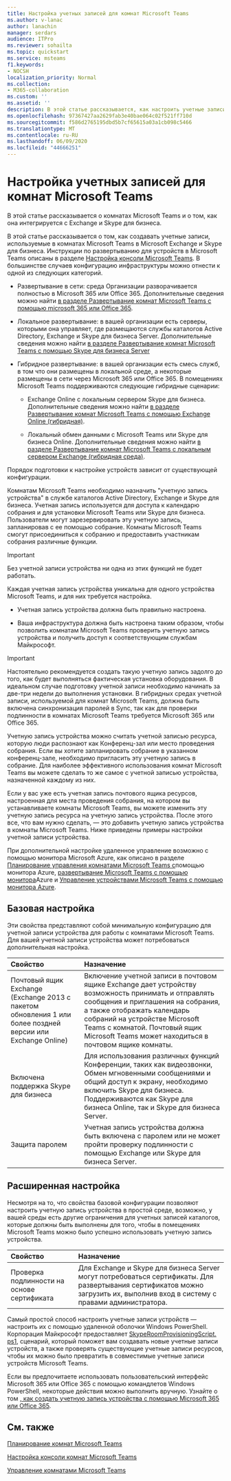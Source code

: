 ```yaml
---
title: Настройка учетных записей для комнат Microsoft Teams
ms.author: v-lanac
author: lanachin
manager: serdars
audience: ITPro
ms.reviewer: sohailta
ms.topic: quickstart
ms.service: msteams
f1.keywords:
- NOCSH
localization_priority: Normal
ms.collection:
- M365-collaboration
ms.custom: ''
ms.assetid: ''
description: В этой статье рассказывается, как настроить учетные записи для комнат Microsoft Teams в Exchange и Skype для бизнеса.
ms.openlocfilehash: 97367427aa2629fab3e40bae064c02f521ff710d
ms.sourcegitcommit: f586d2765195dbd5b7cf65615a03a1cb098c5466
ms.translationtype: MT
ms.contentlocale: ru-RU
ms.lasthandoff: 06/09/2020
ms.locfileid: "44666251"
---
```

# <a name="configure-accounts-for-microsoft-teams-rooms"></a>Настройка учетных записей для комнат Microsoft Teams
 
В этой статье рассказывается о комнатах Microsoft Teams и о том, как она интегрируется с Exchange и Skype для бизнеса.
  
В этой статье рассказывается о том, как создавать учетные записи, используемые в комнатах Microsoft Teams в Microsoft Exchange и Skype для бизнеса. Инструкции по развертыванию для устройств в Microsoft Teams описаны в разделе [Настройка консоли Microsoft Teams](console.md). В большинстве случаев конфигурацию инфраструктуры можно отнести к одной из следующих категорий.
  
- Развертывание в сети: среда Организации разворачивается полностью в Microsoft 365 или Office 365. Дополнительные сведения можно найти [в разделе Развертывание комнат Microsoft Teams с помощью microsoft 365 или Office 365](with-office-365.md).
    
- Локальное развертывание: в вашей организации есть серверы, которыми она управляет, где размещаются службы каталогов Active Directory, Exchange и Skype для бизнеса Server. Дополнительные сведения можно найти [в разделе Развертывание комнат Microsoft Teams с помощью Skype для бизнеса Server](with-skype-for-business-server-2015.md)
    
- Гибридное развертывание: в вашей организации есть смесь служб, в том что они размещены в локальной среде, а некоторые размещены в сети через Microsoft 365 или Office 365. В помещениях Microsoft Teams поддерживаются следующие гибридные сценарии:
    
  - Exchange Online с локальным сервером Skype для бизнеса. Дополнительные сведения можно найти [в разделе Развертывание комнат Microsoft Teams с помощью Exchange Online (гибридная)](with-exchange-online.md).
    
  - Локальный обмен данными с Microsoft Teams или Skype для бизнеса Online. Дополнительные сведения можно найти [в разделе Развертывание комнат Microsoft Teams с локальным сервером Exchange (гибридная среда)](with-exchange-on-premises.md).
    
Порядок подготовки к настройке устройств зависит от существующей конфигурации.
  
Комнатам Microsoft Teams необходимо назначить "учетную запись устройства" в службе каталогов Active Directory, Exchange и Skype для бизнеса. Учетная запись используется для доступа к календарю собрания и для установки Microsoft Teams или Skype для бизнеса. Пользователи могут зарезервировать эту учетную запись, запланировав с ее помощью собрание. Комнаты Microsoft Teams смогут присоединиться к собранию и предоставить участникам собрания различные функции.
  
> [!IMPORTANT]
> Без учетной записи устройства ни одна из этих функций не будет работать. 
  
Каждая учетная запись устройства уникальна для одного устройства Microsoft Teams, и для них требуется настройка.
  
- Учетная запись устройства должна быть правильно настроена.
    
- Ваша инфраструктура должна быть настроена таким образом, чтобы позволить комнатам Microsoft Teams проверить учетную запись устройства и получить доступ к соответствующим службам Майкрософт.
    
> [!IMPORTANT]
> Настоятельно рекомендуется создать такую учетную запись задолго до того, как будет выполняться фактическая установка оборудования. В идеальном случае подготовку учетной записи необходимо начинать за две-три недели до выполнения установки. В гибридных средах учетной записи, используемой для комнат Microsoft Teams, должна быть включена синхронизация паролей в Sync, так как для проверки подлинности в комнатах Microsoft Teams требуется Microsoft 365 или Office 365.
  
Учетную запись устройства можно считать учетной записью ресурса, которую люди распознают как Конференц-зал или место проведения собрания. Если вы хотите запланировать собрание в указанном конференц-зале, необходимо пригласить эту учетную запись в собрание. Для наиболее эффективного использования комнат Microsoft Teams вы можете сделать то же самое с учетной записью устройства, назначенной каждому из них.
  
Если у вас уже есть учетная запись почтового ящика ресурсов, настроенная для места проведения собрания, на котором вы устанавливаете комнаты Microsoft Teams, вы можете изменить эту учетную запись ресурса на учетную запись устройства. После этого все, что вам нужно сделать, — это добавить учетную запись устройства в комнаты Microsoft Teams. Ниже приведены примеры настройки учетной записи устройства.
  
При дополнительной настройке удаленное управление возможно с помощью монитора Microsoft Azure, как описано в разделе [Планирование управления комнатами Microsoft Teams с](azure-monitor-plan.md)помощью монитора Azure, [развертывание Microsoft Teams с помощью монитора](azure-monitor-deploy.md)Azure и [Управление устройствами Microsoft Teams с помощью монитора Azure](azure-monitor-manage.md). 
  
## <a name="basic-configuration"></a>Базовая настройка

Эти свойства представляют собой минимальную конфигурацию для учетной записи устройства для работы с комнатами Microsoft Teams. Для вашей учетной записи устройства может потребоваться дополнительная настройка.
  
|**Свойство**|**Назначение**|
|:-----|:-----|
|Почтовый ящик Exchange (Exchange 2013 с пакетом обновления 1 или более поздней версии или Exchange Online)  <br/> |Включение учетной записи в почтовом ящике Exchange дает устройству возможность принимать и отправлять сообщения и приглашения на собрания, а также отображать календарь собраний на устройстве Microsoft Teams с комнатой. Почтовый ящик Microsoft Teams может находиться в почтовом ящике комнаты.  <br/> |
|Включена поддержка Skype для бизнеса  <br/> |Для использования различных функций Конференции, таких как видеозвонки, Обмен мгновенными сообщениями и общий доступ к экрану, необходимо включить Skype для бизнеса. Поддерживаются как Skype для бизнеса Online, так и Skype для бизнеса Server.  <br/> |
|Защита паролем  <br/> |Учетная запись устройства должна быть включена с паролем или не может пройти проверку подлинности с помощью Exchange или Skype для бизнеса Server.  <br/> |
   
## <a name="advanced-configuration"></a>Расширенная настройка

Несмотря на то, что свойства базовой конфигурации позволяют настроить учетную запись устройства в простой среде, возможно, у вашей среды есть другие ограничения для учетных записей каталогов, которые должны быть выполнены для того, чтобы в помещениях Microsoft Teams можно было успешно использовать учетную запись устройства.
  
|**Свойство**|**Назначение**|
|:-----|:-----|
|Проверка подлинности на основе сертификата  <br/> |Для Exchange и Skype для бизнеса Server могут потребоваться сертификаты. Для развертывания сертификатов можно загрузить их, выполнив вход в систему с правами администратора.  <br/> |
   
Самый простой способ настроить учетные записи устройств — настроить их с помощью удаленной оболочки Windows PowerShell. Корпорация Майкрософт предоставляет [SkypeRoomProvisioningScript. ps1](https://go.microsoft.com/fwlink/?linkid=870105), сценарий, который поможет вам создавать новые учетные записи устройств, а также проверять существующие учетные записи ресурсов, чтобы их можно было превратить в совместимые учетные записи устройств Microsoft Teams.
  
Если вы предпочитаете использовать пользовательский интерфейс Microsoft 365 или Office 365 с помощью командлетов Windows PowerShell, некоторые действия можно выполнить вручную. Узнайте о том [, как создать учетную запись устройства с помощью Microsoft 365 или Office 365](https://docs.microsoft.com/surface-hub/create-a-device-account-using-office-365).
  
## <a name="see-also"></a>См. также

[Планирование комнат Microsoft Teams](rooms-plan.md)
  
[Настройка консоли комнат Microsoft Teams](console.md)
  
[Управление комнатами Microsoft Teams](rooms-manage.md)

